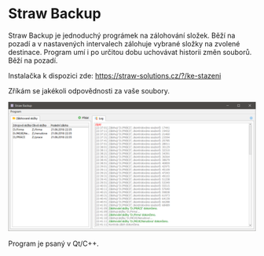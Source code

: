 # Straw Backup
Straw Backup je jednoduchý prográmek na zálohování složek. Běží na pozadí a v nastavených intervalech zálohuje vybrané složky na zvolené destinace. Program umí i po určitou dobu uchovávat historii změn souborů. Běží na pozadí.

Instalačka k dispozici zde: https://straw-solutions.cz/?/ke-stazeni

Zříkám se jakékoli odpovědnosti za vaše soubory.

![Screenshot](etc/screenshot.png)

Program je psaný v Qt/C++.